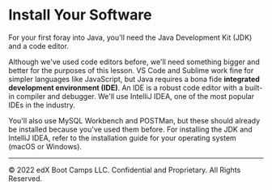 # Install Your Software

For your first foray into Java, you'll need the Java Development Kit (JDK) and a code editor.

Although we've used code editors before, we'll need something bigger and better for the purposes of this lesson. VS Code and Sublime work fine for simpler languages like JavaScript, but Java requires a bona fide **integrated development environment (IDE)**. An IDE is a robust code editor with a built-in compiler and debugger. We'll use IntelliJ IDEA, one of the most popular IDEs in the industry.

You'll also use MySQL Workbench and POSTMan, but these should already be installed because you've used them before. For installing the JDK and IntelliJ IDEA, refer to the installation guide for your operating system (macOS or Windows).

---
© 2022 edX Boot Camps LLC. Confidential and Proprietary. All Rights Reserved.